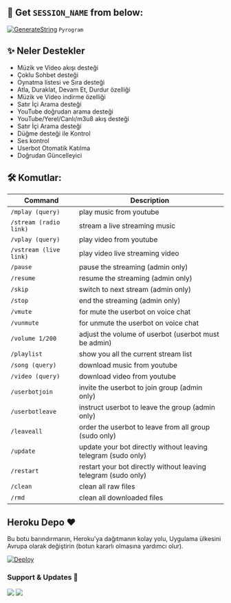 

## 🧪 Get `SESSION_NAME` from below:

[![GenerateString](https://img.shields.io/badge/repl.it-generateString-yellowgreen)](https://replit.com/@levinalab/StringSession#main.py) ``Pyrogram``



## ✨ Neler Destekler
- Müzik ve Video akışı desteği
- Çoklu Sohbet desteği
- Oynatma listesi ve Sıra desteği
- Atla, Duraklat, Devam Et, Durdur özelliği
- Müzik ve Video indirme özelliği
- Satır İçi Arama desteği
- YouTube doğrudan arama desteği
- YouTube/Yerel/Canlı/m3u8 akış desteği
- Satır İçi Arama desteği
- Düğme desteği ile Kontrol
- Ses kontrol
- Userbot Otomatik Katılma
- Doğrudan Güncelleyici

## 🛠 Komutlar:
| Command | Description |
| ------ | ------ |
| `/mplay (query)` | play music from youtube |
| `/stream (radio link)` | stream a live streaming music |
| `/vplay (query)` | play video from youtube |
| `/vstream (live link)` | play video live streaming video |
| `/pause` | pause the streaming (admin only) |
| `/resume` | resume the streaming (admin only) |
| `/skip` | switch to next stream (admin only) |
| `/stop` | end the streaming (admin only) |
| `/vmute` | for mute the userbot on voice chat |
| `/vunmute` | for unmute the userbot on voice chat |
| `/volume 1/200` | adjust the volume of userbot (userbot must be admin) |
| `/playlist` | show you all the current stream list |
| `/song (query)` | download music from youtube |
| `/video (query)` | download video from youtube |
| `/userbotjoin` | invite the userbot to join group (admin only) |
| `/userbotleave` | instruct userbot to leave the group (admin only) |
| `/leaveall` | order the userbot to leave from all group (sudo only) |
| `/update` | update your bot directly without leaving telegram (sudo only) |
| `/restart` | restart your bot directly without leaving telegram (sudo only) |
| `/clean` | clean all raw files |
| `/rmd` | clean all downloaded files |

## Heroku Depo ❤️
Bu botu barındırmanın, Heroku'ya dağıtmanın kolay yolu, Uygulama ülkesini Avrupa olarak değiştirin (botun kararlı olmasına yardımcı olur).

[![Deploy](https://www.herokucdn.com/deploy/button.svg)](https://heroku.com/deploy?template=https://github.com/Aliyevdii/musicxx)




### Support & Updates 🎑
<a href="https://t.me/iron_Blood_Gurup"><img src="https://img.shields.io/badge/Join-Group%20Support-blue.svg?style=for-the-badge&logo=Telegram"></a> <a href="https://t.me/Nexus_Bots"><img src="https://img.shields.io/badge/Join-Updates%20Channel-blue.svg?style=for-the-badge&logo=Telegram"></a>
